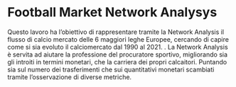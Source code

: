 # Football Market Network Analysys

Questo lavoro ha l’obiettivo di rappresentare tramite la Network Analysis il
flusso di calcio mercato delle 6 maggiori leghe Europee, cercando di capire
come si sia evoluto il calciomercato dal 1990 al 2021. .
La Network Analysis è servita ad aiutare la professione del procuratore sportivo,
migliorando sia gli introiti in termini monetari, che la carriera dei propri
calcaitori. Puntando sia sul numero dei trasferimenti che sui quantitativi monetari
scambiati tramite l’osservazione di diverse metriche.
